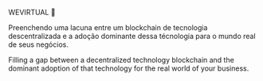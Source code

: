 WEVIRTUAL 👋

Preenchendo uma lacuna entre um blockchain de tecnologia descentralizada e a adoção dominante dessa técnologia para o mundo real de seus negócios.

Filling a gap between a decentralized technology blockchain and the dominant adoption of that technology for the real world of your business.
